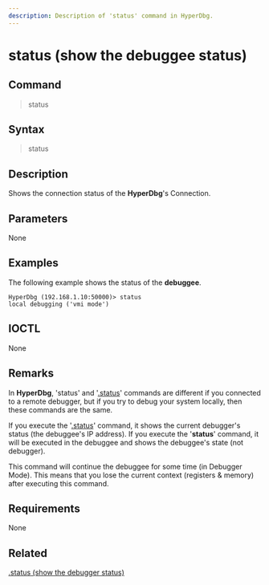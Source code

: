```yaml
---
description: Description of 'status' command in HyperDbg.
---
```


# status \(show the debuggee status\)

## Command

> status

## Syntax

> status

## Description

Shows the connection status of the **HyperDbg**'s Connection.

## Parameters

None

## Examples

The following example shows the status of the **debuggee**.

```text
HyperDbg (192.168.1.10:50000)> status
local debugging ('vmi mode')
```

## IOCTL

None

## **Remarks**

In **HyperDbg**, 'status' and '[.status](https://docs.hyperdbg.org/commands/meta-commands/.status)' commands are different if you connected to a remote debugger, but if you try to debug your system locally, then these commands are the same.

If you execute the '[.status](https://docs.hyperdbg.org/commands/meta-commands/.status)' command, it shows the current debugger's status \(the debuggee's IP address\). If you execute the '**status**' command, it will be executed in the debuggee and shows the debuggee's state \(not debugger\).

This command will continue the debuggee for some time \(in Debugger Mode\). This means that you lose the current context \(registers & memory\) after executing this command.

## Requirements

None

## Related

[.status \(show the debugger status\)](https://docs.hyperdbg.org/commands/meta-commands/.status)

